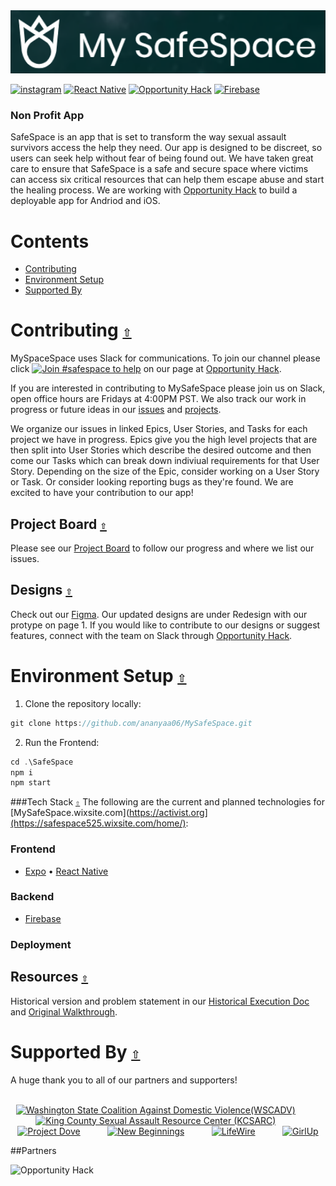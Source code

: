 <div align="center">
   <a href="https://safespace525.wixsite.com/home/"><img src="https://github.com/ananyaa06/MySafeSpace/blob/main/Docs/MySafeSpaceLogo.PNG" width=1024 alt="MySafeSpaceLogo"></a>
</div>

[![instagram](https://img.shields.io/badge/Instagram-8134AF.svg?logo=instagram&logoColor=ffffff)](https://www.instagram.com/_safespace.app/)
[![React Native](https://img.shields.io/badge/React_Native-0183DC.svg?logo=React_Native&logoColor=ffffff)](https://reactnative.dev/)
[![Opportunity Hack](https://img.shields.io/badge/Opportunity_Hack-ff69b4.svg?logo=Opportunity_Hackl&logoColor=ffffff)](https://www.ohack.org/)
[![Firebase](https://img.shields.io/badge/Firebase-092E20.svg?logo=Firebasel&logoColor=ffffff)](https://firebase.google.com/)

### Non Profit App 
SafeSpace is an app that is set to transform the way sexual assault survivors access the help they need. Our app is designed to be discreet, so users can seek help without fear of being found out. We have taken great care to ensure that SafeSpace is a safe and secure space where victims can access six critical resources that can help them escape abuse and start the healing process. We are working with [Opportunity Hack](https://ohack.dev/nonprofit/n6EYJTxdbCQEPw8TpKVI) to build a deployable app for Andriod and iOS. 


# **Contents**
- [Contributing](#contributing)
- [Environment Setup](#environment-setup)
- [Supported By](#supported-by)

# Contributing [`⇧`](#contents)
MySpaceSpace uses Slack for communications. To join our channel please click [![Join #safespace to help](https://img.shields.io/badge/Join_safespace_to_help-0183DC.svg)](https://ohack.dev/nonprofit/n6EYJTxdbCQEPw8TpKVI) on our page at [Opportunity Hack](https://ohack.dev/nonprofit/n6EYJTxdbCQEPw8TpKVI). 

If you are interested in contributing to MySafeSpace please join us on Slack, open office hours are Fridays at 4:00PM PST. We also track our work in progress or future ideas in our [issues](https://github.com/ananyaa06/MySafeSpace/issues) and [projects](https://github.com/ananyaa06/MySafeSpace/projects?query=is%3Aopen).

We organize our issues in linked Epics, User Stories, and Tasks for each project we have in progress. Epics give you the high level projects that are then split into User Stories which describe the desired outcome and then come our Tasks which can break down indiviual requirements for that User Story. Depending on the size of the Epic, consider working on a User Story or Task. Or consider looking reporting bugs as they're found. We are excited to have your contribution to our app!

## Project Board [`⇧`](#contents)
Please see our [Project Board](https://github.com/ananyaa06/MySafeSpace/projects?query=is%3Aopen) to follow our progress and where we list our issues.

## Designs [`⇧`](#contents)
Check out our [Figma](https://www.figma.com/file/g7LbWvtxOGa0igyAzfeCPW/SafeSpace-Board?type=design&node-id=712-672&mode=design&t=Kmf3S8lvOMGlTM3h-0). Our updated designs are under Redesign with our protype on page 1. If you would like to contribute to our designs or suggest features, connect with the team on Slack through [Opportunity Hack](https://ohack.dev/nonprofit/n6EYJTxdbCQEPw8TpKVI).

# Environment Setup [`⇧`](#contents)
1. Clone the repository locally:
```javascript
git clone https://github.com/ananyaa06/MySafeSpace.git
```

2. Run the Frontend:
```javascript
cd .\SafeSpace
npm i
npm start
```

###Tech Stack [`⇧`](#contents)
The following are the current and planned technologies for [MySafeSpace.wixsite.com](https://activist.org](https://safespace525.wixsite.com/home/):

### Frontend

- [Expo](https://expo.dev/) • [React Native](https://reactnative.dev/) 

### Backend

- [Firebase](https://firebase.google.com/) 

### Deployment

## Resources [`⇧`](#contents)
Historical version and problem statement in our [Historical Execution Doc](https://docs.google.com/document/d/1WUGQIcs_hJcYQk9d1niLGhZAcGl9Pd78AbTQEOID41c/edit#heading=h.6a28s1yv2ybk) and [Original Walkthrough](https://www.youtube.com/watch?v=RPFZjCt10eM).

# Supported By [`⇧`](#contents)
A huge thank you to all of our partners and supporters!
<div align="center">
   <br>
   <a href="https:wscadv.org/"><img height="120" src="WSCADVLogo.PNG" alt="Washington State Coalition Against Domestic Violence(WSCADV)"></a>
   &nbsp;&nbsp;&nbsp;&nbsp;&nbsp;&nbsp;&nbsp;&nbsp;&nbsp;
   <a href="https://www.kcsarc.org/en/"><img height="120" src="https://www.kcsarc.org/wp-content/themes/kcsarc/img/primary-logo.svg" alt="King County Sexual Assault Resource Center (KCSARC)"></a>
   &nbsp;&nbsp;&nbsp;&nbsp;&nbsp;&nbsp;&nbsp;&nbsp;&nbsp;
   <a href="https://projectdoveor.org/"><img height="120" src="http://projectdoveor.org/wp-content/uploads/2016/06/Project-Dove-LOGO.png" alt="Project Dove"></a>
   &nbsp;&nbsp;&nbsp;&nbsp;&nbsp;&nbsp;&nbsp;&nbsp;&nbsp;
   <a href="https://newbegin.org/"><img height="120" src="newBeginningsLogo.PNG" alt="New Beginnings"></a>
   &nbsp;&nbsp;&nbsp;&nbsp;&nbsp;&nbsp;&nbsp;&nbsp;&nbsp;
   <a href="https://www.lifewire.org/"><img height="120" src="https://www.lifewire.org/wp-content/themes/lifewire/img/logo-lifewire-transp.png" alt="LifeWire"></a>
   &nbsp;&nbsp;&nbsp;&nbsp;&nbsp;&nbsp;&nbsp;&nbsp;&nbsp;
   <a href="https://girlup.org/"><img height="120" src="GirlUp.PNG" alt="GirlUp"></a>
   <br>
</div>

##Partners
<div align="center>
   <br>
   <a href="https:ohack.dev"><img height="120" src="oHackLogo.PNG" alt="Opportunity Hack"></a>
   <br>
</div>


